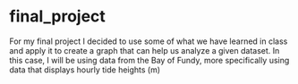 # final_project
For my final project I decided to use some of what we have learned in class and apply it to create a graph that can help us analyze a given dataset. In this case, I will be using data from the Bay of Fundy, more specifically using data that displays hourly tide heights (m)
